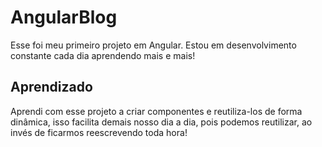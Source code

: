 # AngularBlog

Esse foi meu primeiro projeto em Angular.
Estou em desenvolvimento constante cada dia aprendendo mais e mais!

## Aprendizado

Aprendi com esse projeto a criar componentes e reutiliza-los de forma dinâmica, isso facilita demais nosso dia a dia,
pois podemos reutilizar, ao invés de ficarmos reescrevendo toda hora!
